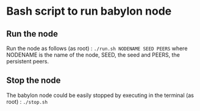 # Bash script to run babylon node

## Run the node
Run the node as follows (as root) :
``
./run.sh NODENAME SEED PEERS
``
where NODENAME is the name of the node, SEED, the seed and PEERS, the persistent peers.

## Stop the node
The babylon node could be easily stopped by executing in the terminal (as root) :
``
./stop.sh
``
